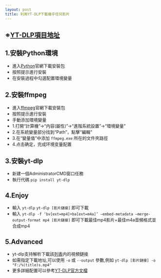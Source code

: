 ```yaml
---
layout: post
title: 利用YT-DLP下載幾乎任何影片
---
```


## ※[YT-DLP項目地址](https://github.com/yt-dlp/yt-dlp) ##

## 1.安裝Python環境

- 進入[Python](https://www.python.org/downloads/)官網下載安裝包
- 按照提示進行安裝
- 在安裝過程中勾選配置環境變量

## 2.安裝ffmpeg

- 進入[ffmpeg](https://www.ffmpeg.org)官網下載安裝包
- 按照提示進行安裝
- 手動添加環境變量
 - 1.打開“計算機”->“内容(屬性)”->“進階系統設置”->“環境變量”
 - 2.在系統變量部分找到“Path”，點擊“編輯”
 - 3.在“變量值”中添加 `ffmpeg.exe` 所在的文件夾路徑
 - 4.点击确定，完成环境变量配置

## 3.安裝yt-dlp

- 新建一個AdministratorCMD窗口任務
- 執行代碼 `pip install yt-dlp`

## 4.Enjoy

- 輸入 `yt-dlp` `yt-dlp [影片鏈接]` 即可下載
- 輸入 `yt-dlp -f ‘bv[ext=mp4]+ba[ext=m4a]’ –embed-metadata –merge-output-format mp4 [影片鏈接]` 即可下載最佳mp4影片+最佳m4a音頻格式並合成mp4

## 5.Advanced

- yt-dlp支持解析下載該[列表](https://github.com/yt-dlp/yt-dlp/blob/master/supportedsites.md)内的視頻鏈接
- 如需指定下載地址,可以使用 `-o` 或 `--output` 參數,例如 `yt-dlp [影片鏈接] -o "F:/%(title)s.mp4"`
- 更多詳細配置可以參考[YT-DLP官方文檔](https://github.com/yt-dlp/yt-dlp?tab=readme-ov-file#usage-and-options)
